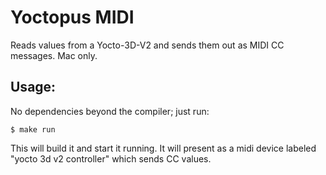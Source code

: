 # Yoctopus MIDI

Reads values from a Yocto-3D-V2 and sends them out as MIDI CC messages.  Mac
only.

## Usage:

No dependencies beyond the compiler; just run:

```
$ make run
```

This will build it and start it running.  It will present as a midi device
labeled "yocto 3d v2 controller" which sends CC values.

